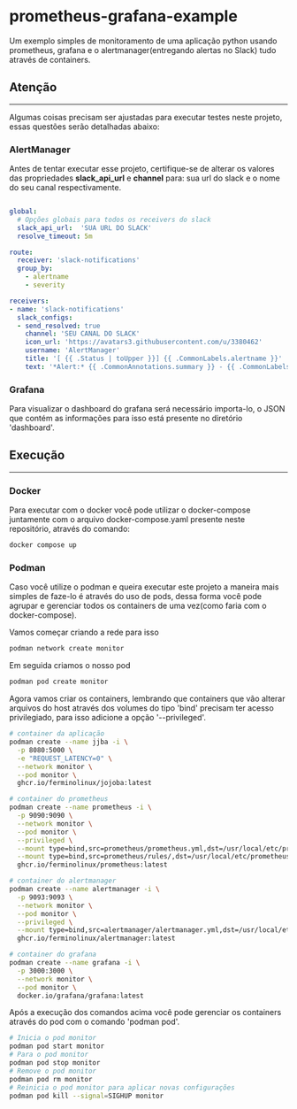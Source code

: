 # prometheus-grafana-example

Um exemplo simples de monitoramento de uma aplicação python usando prometheus, grafana e o alertmanager(entregando alertas no Slack) tudo através de containers.

## Atenção

---
Algumas coisas precisam ser ajustadas para executar testes neste projeto, essas questões serão detalhadas abaixo:

### AlertManager

Antes de tentar executar esse projeto, certifique-se de alterar os valores das propriedades  **slack_api_url** e **channel** para:&nbsp;sua url do slack e o nome do seu canal respectivamente.

```yaml

global:
  # Opções globais para todos os receivers do slack
  slack_api_url:  'SUA URL DO SLACK'
  resolve_timeout: 5m

route:
  receiver: 'slack-notifications'
  group_by: 
    - alertname
    - severity

receivers:
- name: 'slack-notifications'
  slack_configs:
  - send_resolved: true
    channel: 'SEU CANAL DO SLACK'
    icon_url: 'https://avatars3.githubusercontent.com/u/3380462'
    username: 'AlertManager'
    title: '[ {{ .Status | toUpper }}] {{ .CommonLabels.alertname }}'
    text: '*Alert:* {{ .CommonAnnotations.summary }} - {{ .CommonLabels.severity }} {{ printf "\n" }}*Description:* {{ .CommonAnnotations.description }}' 

```

### Grafana

Para visualizar o dashboard do grafana será necessário importa-lo, o JSON que contém as informações para isso está presente no diretório 'dashboard'.  

## Execução

---

### Docker

Para executar com o docker você pode utilizar o docker-compose juntamente com o arquivo docker-compose.yaml presente neste repositório, através do comando:

```bash
docker compose up
```

### Podman

Caso você utilize o podman e queira executar este projeto a maneira mais simples de faze-lo é através do uso de pods, dessa forma você pode agrupar e gerenciar todos os containers  de uma vez(como faria com o docker-compose).


Vamos começar criando a rede para isso
```bash
podman network create monitor
```

Em seguida criamos o nosso pod
```bash
podman pod create monitor
```

Agora vamos criar os containers, lembrando que containers que vão alterar arquivos do host através dos volumes do tipo 'bind' precisam ter acesso privilegiado, para isso adicione a opção '--privileged'.
```bash
# container da aplicação
podman create --name jjba -i \
  -p 8080:5000 \
  -e "REQUEST_LATENCY=0" \
  --network monitor \
  --pod monitor \
  ghcr.io/ferminolinux/jojoba:latest

# container do prometheus
podman create --name prometheus -i \
  -p 9090:9090 \
  --network monitor \
  --pod monitor \
  --privileged \
  --mount type=bind,src=prometheus/prometheus.yml,dst=/usr/local/etc/prometheus/prometheus.yml \
  --mount type=bind,src=prometheus/rules/,dst=/usr/local/etc/prometheus/rules/ \
  ghcr.io/ferminolinux/prometheus:latest

# container do alertmanager
podman create --name alertmanager -i \
  -p 9093:9093 \
  --network monitor \
  --pod monitor \
  --privileged \
  --mount type=bind,src=alertmanager/alertmanager.yml,dst=/usr/local/etc/alertmanager/alertmanager.yml \
  ghcr.io/ferminolinux/alertmanager:latest

# container do grafana
podman create --name grafana -i \
  -p 3000:3000 \
  --network monitor \
  --pod monitor \
  docker.io/grafana/grafana:latest
```

Após a execução dos comandos acima você pode gerenciar os containers através do pod com o comando 'podman pod'.

```bash
# Inicia o pod monitor
podman pod start monitor
# Para o pod monitor
podman pod stop monitor
# Remove o pod monitor 
podman pod rm monitor
# Reinicia o pod monitor para aplicar novas configurações
podman pod kill --signal=SIGHUP monitor
```

